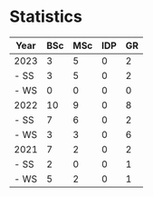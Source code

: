 # Statistics

| Year | BSc | MSc | IDP | GR |
|------|-----|-----|-----|----|
| 2023 |   3 |   5 |   0 |  2 |
| - SS |   3 |   5 |   0 |  2 |
| - WS |   0 |   0 |   0 |  0 |
| 2022 |  10 |   9 |   0 |  8 |
| - SS |   7 |   6 |   0 |  2 |
| - WS |   3 |   3 |   0 |  6 |
| 2021 |   7 |   2 |   0 |  2 |
| - SS |   2 |   0 |   0 |  1 |
| - WS |   5 |   2 |   0 |  1 |
